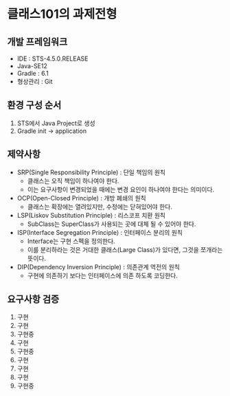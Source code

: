 # 클래스101의 과제전형

## 개발 프레임워크
 - IDE : STS-4.5.0.RELEASE
 - Java-SE12
 - Gradle : 6.1
 - 형상관리 : Git
 
## 환경 구성 순서
1. STS에서 Java Project로 생성
2. Gradle init -> application

## 제약사항
- SRP(Single Responsibility Principle) : 단일 책임의 원칙
    - 클래스는 오직 책임이 하나여야 한다.
    - 이는 요구사항이 변경되었을 때에는 변경 요인이 하나여야 한다는 의미이다.
- OCP(Open-Closed Principle) : 개방 폐쇄의 원칙
    - 클래스는 확장에는 열려있지만, 수정에는 닫혀있어야 한다.
- LSP(Liskov Substitution Principle) : 리스코프 치환 원칙
    - SubClass는 SuperClass가 사용되는 곳에 대체 될 수 있어야 한다.
- ISP(Interface Segregation Principle) : 인터페이스 분리의 원칙
    - Interface는 구현 스펙을 정의한다.
    - 이를 분리하라는 것은 거대한 클래스(Large Class)가 있다면, 그것을 쪼개라는 뜻이다.
- DIP(Dependency Inversion Principle) : 의존관계 역전의 원칙
    - 구현에 의존하기 보다는 인터페이스에 의존 하도록 코딩한다.
    
## 요구사항 검증
1. 구현
2. 구현
3. 구현중
4. 구현
5. 구현중
6. 구현
7. 구현
8. 구현
9. 구현중
